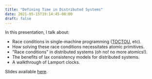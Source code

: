 ```yaml
---
title: "Defining Time in Distributed Systems"
date: 2021-05-15T19:14:45-08:00
draft: false
---
```


In this presentation, I talk about: 

- Race conditions in single-machine programming 
  ([TOCTOU](https://en.wikipedia.org/wiki/Time-of-check_to_time-of-use), etc).
- How solving these race conditions necessitates atomic primitives. 
- "Race conditions" in distributed systems (oh no! no more atomics!). 
- The benefits of lax consistency models for distributed systems. 
- A walkthrough of Lamport clocks. 

Slides available [here](/binary-search-club/defining-time.pdf). 
